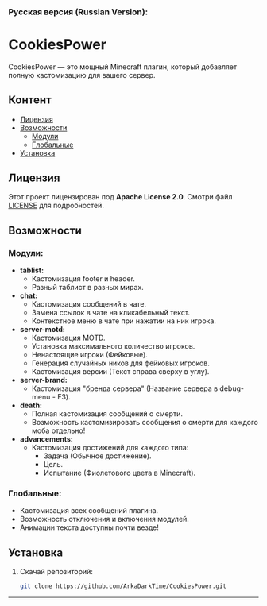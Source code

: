 ### Русская версия (Russian Version):

# CookiesPower

CookiesPower — это мощный Minecraft плагин, который добавляет полную кастомизацию для вашего сервер.

## Контент
- [Лицензия](#лицензия)
- [Возможности](#возможности)
    - [Модули](#модули)
    - [Глобальные](#глобальные)
- [Установка](#установка)

## Лицензия

Этот проект лицензирован под **Apache License 2.0**. Смотри файл [LICENSE](./LICENSE) для подробностей.

## Возможности

### **Модули:**
- **tablist:**
  - Кастомизация footer и header.
  - Разный таблист в разных мирах.
- **chat:**
  - Кастомизация сообщений в чате.
  - Замена ссылок в чате на кликабельный текст.
  - Контекстное меню в чате при нажатии на ник игрока.
- **server-motd:**
  - Кастомизация MOTD.
  - Установка максимального количество игроков.
  - Ненастоящие игроки (Фейковые).
  - Генерация случайных ников для фейковых игроков.
  - Кастомизация версии (Текст справа сверху в углу).
- **server-brand:**
  - Кастомизация "бренда сервера" (Название сервера в debug-menu - F3).
- **death:**
  - Полная кастомизация сообщений о смерти.
  - Возможность кастомизировать сообщения о смерти для каждого моба отдельно!
- **advancements:**
  - Кастомизация достижений для каждого типа:
    - Задача (Обычное достижение).
    - Цель.
    - Испытание (Фиолетового цвета в Minecraft).

### **Глобальные:**
- Кастомизация всех сообщений плагина.
- Возможность отключения и включения модулей.
- Анимации текста доступны почти везде!

## Установка

1. Скачай репозиторий:
   ```bash
   git clone https://github.com/ArkaDarkTime/CookiesPower.git
    ```
---
